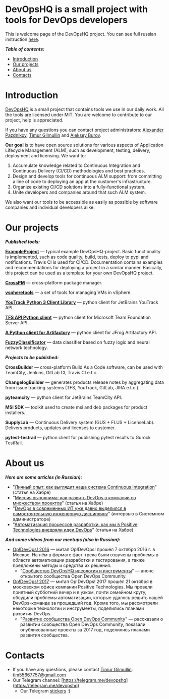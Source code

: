 DevOpsHQ is a small project with tools for DevOps developers
============================================================
This is welcome page of the DevOpsHQ project. You can see full russian instruction [here](https://github.com/devopshq/devopshq/blob/master/README_RU.md/).


***Table of contents:***
- [Introduction](#Introduction)
- [Our projects](#Links)
- [About us](#About)
- [Contacts](#Contacts)


# Introduction <a name="Introduction"></a>

[DevOpsHQ](https://github.com/devopshq) is a small project that contains tools we use in our daily work. All the tools are licensed under MIT.
You are welcome to contribute to our project, help is appreciated.

If you have any questions you can contact project administrators: [Alexander Pazdnikov](https://github.com/apazdnikov), [Timur Gilmullin](https://github.com/Tim55667757) and [Aleksey Burov](https://github.com/orgs/devopshq/people/allburov). 

**Our goal** is to have open source solutions for various aspects of Application Lifecycle Management (ALM), such as development, testing, delivery, deployment and licensing. 
We want to:
1. Accumulate knowledge related to Continuous Integration and Continuous Delivery (CI/CD) methodologies and best practices.
2. Design and develop tools for continuous ALM support: from committing a line of code to deploying an app at the customer's infrastructure.
3. Organize existing CI/CD solutions into a fully-functional system.
4. Unite developers and companies around that such ALM system.

We also want our tools to be accessible as easily as possible by software companies and individual developers alike.

# Our projects <a name="Links"></a>

***Published tools:***

**[ExampleProject](https://devopshq.github.io/ExampleProject/)** — typical example DevOpsHQ-project.
Basic functionality is implemented, such as code quality, build, tests, deploy to pypi and notifications.
Travis CI is used for CI/CD.
Documentation contains examples and recommendations for deploying a project in a similar manner.
Basically, this project can be used as a template for your own DevOpsHQ project.


**[CrossPM](http://devopshq.github.io/crosspm/)** — cross-platform package manager.

**[vspheretools](http://devopshq.github.io/vspheretools/)** — a set of tools for managing VMs in vSphere.

**[YouTrack Python 3 Client Library](https://devopshq.github.io/youtrack/)** — python client for JetBrains YouTrack API.

**[TFS API Python client](https://devopshq.github.io/tfs/)** — python client for Microsoft Team Foundation Server API.

**[A Python client for Artifactory](https://devopshq.github.io/artifactory/)** — python client for JFrog Artifactory API.

**[FuzzyClassificator](https://devopshq.github.io/FuzzyClassificator/)** — data classifier based on fuzzy logic and neural network technology.

***Projects to be published:***

**CrossBuilder** — cross-platform Build As a Code software, can be used with TeamCity, Jenkins, GitLab CI, Travis CI e.t.c. 

**ChangelogBuilder** — generates products release notes by aggregating data from issue tracking systems (TFS, YouTrack, GitLab, JIRA e.t.c.). 

**pyteamcity** — python client for JetBrains TeamCity API.

**MSI SDK** — toolkit used to create msi and deb packages for product installers.

**SupplyLab** — Continuous Delivery system (GUS + FLUS + LicenseLab). Delivers products, updates and licenses to customer.

**pytest-testrail** — python client for publishing pytest results to Gurock TestRail.


# About us <a name="About"></a>

***Here are some articles (in Russian):***

- "[Личный опыт: как выглядит наша система Continuous Integration](https://habrahabr.ru/company/pt/blog/313616/)" (статья на Хабре)
- "[Миссия выполнима: как развить DevOps в компании со множеством проектов](https://habrahabr.ru/company/pt/blog/310584/)" (статья на Хабре)
- "[DevOps в современных ИТ уже давно выделился в самостоятельную инженерную дисциплину﻿](http://samag.ru/archive/article/3543)" (интервью в Системном администраторе)
- "[Автоматизация процессов разработки: как мы в Positive Technologies внедряли идеи DevOps](https://habrahabr.ru/company/pt/blog/343884/)" (статья на Хабре)

***And some videos from our meetups (also in Russian):***

- [Op!DevOps! 2016](https://www.youtube.com/playlist?list=PLEl1NAXHTFNxcKRN09VQThNbQ33neUyfn) — митап Op!DevOps! прошёл 7 октября 2016 г. в Москве. На нём в формате фаст-трека были озвучены проблемы в области автоматизации разработки и тестирования, а также предложены методы и средства их решения. 
    - "[Сообщество DevOpsHQ идеология и инструменты](https://www.youtube.com/watch?v=BeIeaeVVRbc&index=16&t=0s&list=PLEl1NAXHTFNxcKRN09VQThNbQ33neUyfn)" — анонс открытого сообщества Open DevOps Community. 
- [Op!DevOps! 2017](https://www.youtube.com/playlist?list=PLEl1NAXHTFNyUW3toSkHLL4Jl1cw4vWkc) — митап Op!DevOps! 2017 прошёл 21 октября в московском офисе компании Positive Technologies. Мы провели приятный субботний вечер и в узком, почти семейном кругу, обсудили проблемы автоматизации, которые удалось решить нашей DevOps-команде за прошедший год. Кроме того, мы рассмотрели некоторые технологии и инструменты, поделились планами развития DevOps. 
    - "[Развитие сообщества Open DevOps Community](https://www.youtube.com/watch?v=fYjV-eZlvVA&t=46s&list=PLEl1NAXHTFNyUW3toSkHLL4Jl1cw4vWkc&index=8)" — рассказали о развитии сообщества Open DevOps Community, показали опубликованные проекты за 2017 год, поделились планами развития сообщества. 


# Contacts <a name="Contacts"></a>

- If you have any questions, please contact [Timur Gilmullin](https://github.com/Tim55667757): [tim55667757@gmail.com](mailto:tim55667757@gmail.com)   
- Our Telegram channel: [https://telegram.me/devopshq](https://telegram.me/devopshq)
    - Our Telegram [stickers](https://telegram.me/addstickers/opdevops) :)
